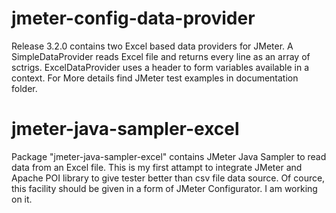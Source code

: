 # jmeter-config-data-provider
Release 3.2.0 contains two Excel based data providers for JMeter. A SimpleDataProvider reads Excel file and returns every line as an array of sctrigs. ExcelDataProvider uses a header to form variables available in a context.
For More details find JMeter test examples in documentation folder. 

# jmeter-java-sampler-excel
Package "jmeter-java-sampler-excel" contains JMeter Java Sampler to read data from an Excel file. This is my first attampt to integrate JMeter and Apache POI library to give tester better than csv file data source. Of cource, this facility should be given in a form of JMeter Configurator. I am working on it.
